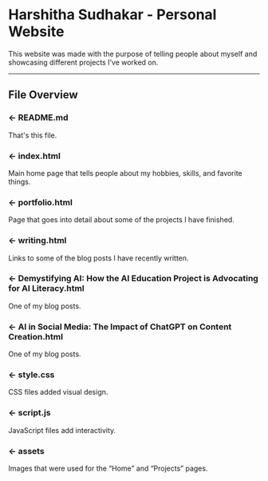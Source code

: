# Harshitha Sudhakar - Personal Website

This website was made with the purpose of telling people about myself and showcasing different projects I’ve worked on.

---

## File Overview

### ← README.md

That's this file.

### ← index.html

Main home page that tells people about my hobbies, skills, and favorite things.

### ← portfolio.html
Page that goes into detail about some of the projects I have finished.


### ← writing.html
Links to some of the blog posts I have recently written.

### ← Demystifying AI: How the AI Education Project is Advocating for AI Literacy.html
One of my blog posts.

### ← AI in Social Media: The Impact of ChatGPT on Content Creation.html
One of my blog posts.

### ← style.css

CSS files added visual design.

### ← script.js

JavaScript files add interactivity.

### ← assets

Images that were used for the “Home” and “Projects” pages.


